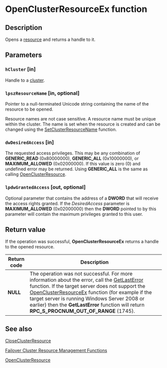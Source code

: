 # OpenClusterResourceEx function

## Description

Opens a [resource](https://learn.microsoft.com/previous-versions/windows/desktop/mscs/resources) and returns a handle to
it.

## Parameters

### `hCluster` [in]

Handle to a [cluster](https://learn.microsoft.com/previous-versions/windows/desktop/mscs/c-gly).

### `lpszResourceName` [in, optional]

Pointer to a null-terminated Unicode string containing the name of the resource to be opened.

Resource names are not case sensitive. A resource name must be unique within the cluster. The name is set
when the resource is created and can be changed using the
[SetClusterResourceName](https://learn.microsoft.com/windows/desktop/api/clusapi/nf-clusapi-setclusterresourcename) function.

### `dwDesiredAccess` [in]

The requested access privileges. This may be any combination of **GENERIC_READ**
(0x80000000), **GENERIC_ALL** (0x10000000), or **MAXIMUM_ALLOWED**
(0x02000000). If this value is zero (0) and undefined error may be returned. Using
**GENERIC_ALL** is the same as calling
[OpenClusterResource](https://learn.microsoft.com/windows/desktop/api/clusapi/nf-clusapi-openclusterresource).

### `lpdwGrantedAccess` [out, optional]

Optional parameter that contains the address of a **DWORD** that will receive the
access rights granted. If the *DesiredAccess* parameter is
**MAXIMUM_ALLOWED** (0x02000000) then the **DWORD** pointed to by
this parameter will contain the maximum privileges granted to this user.

## Return value

If the operation was successful,
**OpenClusterResourceEx** returns a handle to the
opened resource.

| Return code | Description |
| --- | --- |
| **NULL** | The operation was not successful. For more information about the error, call the [GetLastError](https://learn.microsoft.com/windows/desktop/api/errhandlingapi/nf-errhandlingapi-getlasterror) function. If the target server does not support the [OpenClusterResourceEx](https://learn.microsoft.com/windows/desktop/api/clusapi/nf-clusapi-openclusterresourceex) function (for example if the target server is running Windows Server 2008 or earlier) then the **GetLastError** function will return **RPC_S_PROCNUM_OUT_OF_RANGE** (1745). |

## See also

[CloseClusterResource](https://learn.microsoft.com/windows/desktop/api/clusapi/nf-clusapi-closeclusterresource)

[Failover Cluster Resource Management Functions](https://learn.microsoft.com/previous-versions/windows/desktop/mscs/resource-management-functions)

[OpenClusterResource](https://learn.microsoft.com/windows/desktop/api/clusapi/nf-clusapi-openclusterresource)
